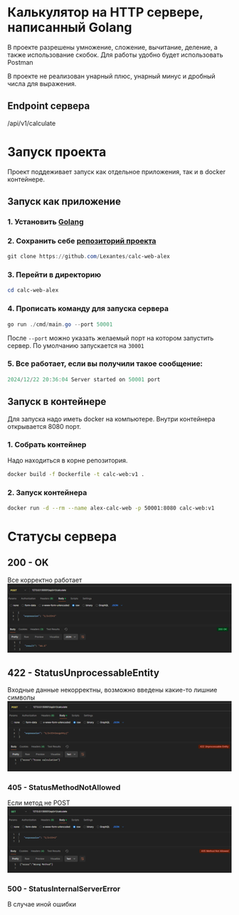 # Калькулятор на HTTP сервере, написанный Golang

В проекте разрешены умножение, сложение, вычитание, деление, а также использование скобок.
Для работы удобно будет использовать Postman

В проекте не реализован унарный плюс, унарный минус и дробный числа для выражения.

## Endpoint сервера

/api/v1/calculate

# Запуск проекта

Проект поддеживает запуск как отдельное приложения, так и в docker контейнере.

## Запуск как приложение

### 1. **Установить [Golang](https://go.dev/dl/)**
### 2. **Сохранить себе [репозиторий проекта](https://github.com/Lexantes/calc-web-alex)** 
```powershell
git clone https://github.com/Lexantes/calc-web-alex
```
### 3. **Перейти в директорию**
```powershell
cd calc-web-alex
```
### 4. **Прописать команду для запуска сервера**
```powershell
go run ./cmd/main.go --port 50001
```

После `--port` можно указать желаемый порт на котором запустить сервер. По умолчанию запускается на `30001`

### 5. **Все работает, если вы получили такое сообщение:**
```Go
2024/12/22 20:36:04 Server started on 50001 port
```

## Запуск в контейнере

Для запуска надо иметь docker на компьютере. Внутри контейнера открывается 8080 порт.

### 1. Собрать контейнер

Надо находиться в корне репозитория.

```bash
docker build -f Dockerfile -t calc-web:v1 .
```
### 2. Запуск контейнера
```bash
docker run -d --rm --name alex-calc-web -p 50001:8080 calc-web:v1
```

# Статусы сервера

## 200 - OK
Все корректно работает
![image](./img/1.PNG)

## 422 - StatusUnprocessableEntity 
Входные данные некорректны, возможно введены какие-то лишние символы
![image](./img/2.PNG)

### 405 - StatusMethodNotAllowed
Если метод не POST
![image](./img/3.PNG)

### 500 - StatusInternalServerError
В случае иной ошибки